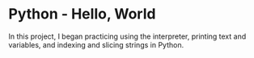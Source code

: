 # Python - Hello, World

In this project, I began practicing using the interpreter, printing text
and variables, and indexing and slicing strings in Python.


